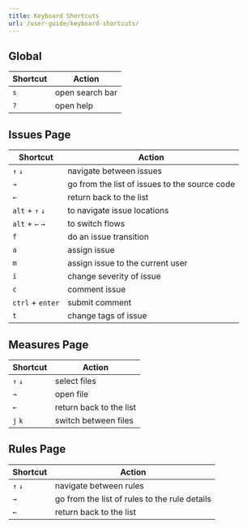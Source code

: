 ```yaml
---
title: Keyboard Shortcuts
url: /user-guide/keyboard-shortcuts/
---
```


## Global

| Shortcut | Action          |
| -------- | --------------- |
| `s`      | open search bar |
| `?`      | open help       |

## Issues Page

| Shortcut         | Action                                        |
| ---------------- | --------------------------------------------- |
| `↑` `↓`          | navigate between issues                       |
| `→`              | go from the list of issues to the source code |
| `←`              | return back to the list                       |
| `alt` + `↑` `↓`  | to navigate issue locations                   |
| `alt` + `←` `→`  | to switch flows                               |
| `f`              | do an issue transition                        |
| `a`              | assign issue                                  |
| `m`              | assign issue to the current user              |
| `i`              | change severity of issue                      |
| `c`              | comment issue                                 |
| `ctrl` + `enter` | submit comment                                |
| `t`              | change tags of issue                          |

## Measures Page

| Shortcut | Action                                        |
| -------- | --------------------------------------------- |
| `↑` `↓`  | select files                                  |
| `→`      | open file                                     |
| `←`      | return back to the list                       |
| `j` `k`  | switch between files                          |

## Rules Page

| Shortcut | Action                                        |
| -------- | --------------------------------------------- |
| `↑` `↓`  | navigate between rules                        |
| `→`      | go from the list of rules to the rule details |
| `←`      | return back to the list                       |

